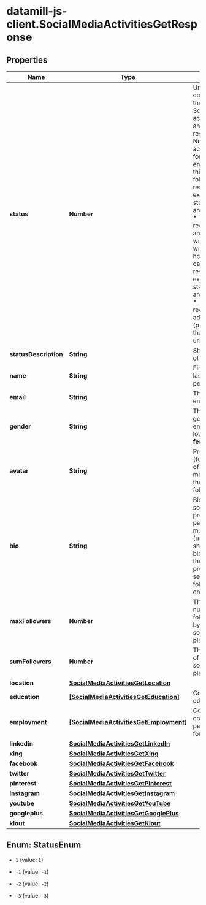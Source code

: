 # datamill-js-client.SocialMediaActivitiesGetResponse

## Properties
Name | Type | Description | Notes
------------ | ------------- | ------------- | -------------
**status** | **Number** | Unique status code describing the response  * **1**: Social media activities found and present in the response,  * **-1**: No social media activities found for the requested email address (in this case all following response keys except the status_description are not present),  * **-2**: Your request is queued and a response will be available within the next 12 hours (in this case all following response keys except the status_description are not present),  * **-3**: Your requested email address is invalid (please check that the email is url encoded).  | 
**statusDescription** | **String** | Short description of the status code | 
**name** | **String** | First name and last name of the person | [optional] 
**email** | **String** | The requested email address | [optional] 
**gender** | **String** | The person&#39;s gender written in english and all lowercase. Either **female** or **male** | [optional] 
**avatar** | **String** | Profile image (fully qualified url) of the social media profile with the most followers | [optional] 
**bio** | **String** | Biography of the social media profile where the person has the most followers (unless it doesn&#39;t show a biography, then the social media profile with the second most followers is checked) | [optional] 
**maxFollowers** | **Number** | The maximum number of followers found by any of the social media platforms | [optional] 
**sumFollowers** | **Number** | The total number of followers of all social media platforms | [optional] 
**location** | [**SocialMediaActivitiesGetLocation**](SocialMediaActivitiesGetLocation.md) |  | [optional] 
**education** | [**[SocialMediaActivitiesGetEducation]**](SocialMediaActivitiesGetEducation.md) | Collection of all educations found. | [optional] 
**employment** | [**[SocialMediaActivitiesGetEmployment]**](SocialMediaActivitiesGetEmployment.md) | Collection of all companies the person worked for. | [optional] 
**linkedin** | [**SocialMediaActivitiesGetLinkedIn**](SocialMediaActivitiesGetLinkedIn.md) |  | [optional] 
**xing** | [**SocialMediaActivitiesGetXing**](SocialMediaActivitiesGetXing.md) |  | [optional] 
**facebook** | [**SocialMediaActivitiesGetFacebook**](SocialMediaActivitiesGetFacebook.md) |  | [optional] 
**twitter** | [**SocialMediaActivitiesGetTwitter**](SocialMediaActivitiesGetTwitter.md) |  | [optional] 
**pinterest** | [**SocialMediaActivitiesGetPinterest**](SocialMediaActivitiesGetPinterest.md) |  | [optional] 
**instagram** | [**SocialMediaActivitiesGetInstagram**](SocialMediaActivitiesGetInstagram.md) |  | [optional] 
**youtube** | [**SocialMediaActivitiesGetYouTube**](SocialMediaActivitiesGetYouTube.md) |  | [optional] 
**googleplus** | [**SocialMediaActivitiesGetGooglePlus**](SocialMediaActivitiesGetGooglePlus.md) |  | [optional] 
**klout** | [**SocialMediaActivitiesGetKlout**](SocialMediaActivitiesGetKlout.md) |  | [optional] 


<a name="StatusEnum"></a>
## Enum: StatusEnum


* `1` (value: `1`)

* `-1` (value: `-1`)

* `-2` (value: `-2`)

* `-3` (value: `-3`)




